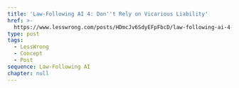 ```yaml
---
title: 'Law-Following AI 4: Don''t Rely on Vicarious Liability'
href: >-
  https://www.lesswrong.com/posts/HDmcJv6SdyEFpFbcD/law-following-ai-4-don-t-rely-on-vicarious-liability
type: post
tags:
  - LessWrong
  - Concept
  - Post
sequence: Law-Following AI
chapter: null
---
```



